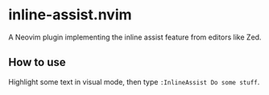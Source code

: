 # inline-assist.nvim

A Neovim plugin implementing the inline assist feature from editors like Zed.

## How to use

Highlight some text in visual mode, then type `:InlineAssist Do some stuff`.
